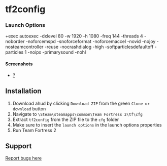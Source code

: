# tf2config

### Launch Options

+exec autoexec -dxlevel 80 -w 1920 -h 1080 -freq 144 -threads 4 -noborder -noforcemspd -snoforceformat -noforcemaccel -novid -nojoy -nosteamcontroller -reuse -nocrashdialog -high -softparticlesdefaultoff -particles 1 -noipx -primarysound -nohl

#### Screenshots

* [?]()

## Installation

1. Download ahud by clicking `Download ZIP` from the green `Clone or download` button
2. Navigate to `\Steam\steamapps\common\Team Fortress 2\tf\cfg`
3. Extract `tf2config` from the ZIP file to the `cfg` folder
4. Make sure to insert the `launch options` in the launch options properties
5. Run Team Fortress 2

## Support
[Report bugs here](https://github.com/nekfresh/tf2config/issues)
